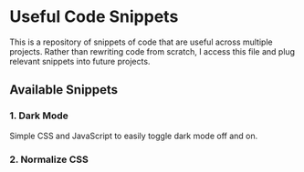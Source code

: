 # Useful Code Snippets

This is a repository of snippets of code that are useful across multiple projects. Rather than rewriting code from scratch, I access this file and plug relevant snippets into future projects.

## Available Snippets

### 1. Dark Mode

Simple CSS and JavaScript to easily toggle dark mode off and on.

### 2. Normalize CSS

